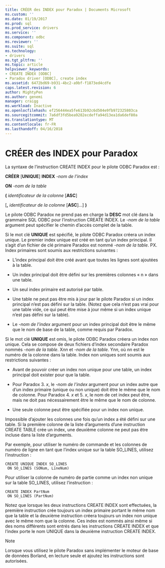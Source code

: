 ```yaml
---
title: CRÉER des INDEX pour Paradox | Documents Microsoft
ms.custom: ''
ms.date: 01/19/2017
ms.prod: sql
ms.prod_service: drivers
ms.service: ''
ms.component: odbc
ms.reviewer: ''
ms.suite: sql
ms.technology:
- drivers
ms.tgt_pltfrm: ''
ms.topic: article
helpviewer_keywords:
- CREATE INDEX [ODBC]
- Paradox driver [ODBC], create index
ms.assetid: 6472bd69-b931-4bc2-a9bf-f1873ed4cdfe
caps.latest.revision: 6
author: MightyPen
ms.author: genemi
manager: craigg
ms.workload: Inactive
ms.openlocfilehash: ef256444ea5fe613b92c6d504e9fb972325803ca
ms.sourcegitcommit: 7a6df3fd5bea9282ecdeffa94d13ea1da6def80a
ms.translationtype: MT
ms.contentlocale: fr-FR
ms.lasthandoff: 04/16/2018
---
```

# <a name="create-index-for-paradox"></a>CRÉER des INDEX pour Paradox
La syntaxe de l’instruction CREATE INDEX pour le pilote ODBC Paradox est :  
  
 **CRÉER** [**UNIQUE**] **INDEX** *-nom de l’index*  
  
 **ON** *-nom de la table*  
  
 **(** *identificateur de la colonne* [**ASC**]  
  
 [**,** *identificateur de la colonne* [**ASC**]...] **)**  
  
 Le pilote ODBC Paradox ne prend pas en charge la **DESC** mot clé dans la grammaire SQL ODBC pour l’instruction CREATE INDEX. Le *-nom de la table* argument peut spécifier le chemin d’accès complet de la table.  
  
 Si le mot clé **UNIQUE** est spécifié, le pilote ODBC Paradox créera un index unique. Le premier index unique est créé en tant qu’un index principal. Il s’agit d’un fichier de clé primaire Paradox est nommé *-nom de la table*. PX. Index primaires sont soumis aux restrictions suivantes :  
  
-   L’index principal doit être créé avant que toutes les lignes sont ajoutées à la table.  
  
-   Un index principal doit être défini sur les premières colonnes « n » dans une table.  
  
-   Un seul index primaire est autorisé par table.  
  
-   Une table ne peut pas être mis à jour par le pilote Paradox si un index principal n’est pas défini sur la table. (Notez que cela n’est pas vrai pour une table vide, ce qui peut être mise à jour même si un index unique n’est pas défini sur la table).  
  
-   Le *-nom de l’index* argument pour un index principal doit être le même que le nom de base de la table, comme requis par Paradox.  
  
 Si le mot clé **UNIQUE** est omis, le pilote ODBC Paradox créera un index non unique. Cela se compose de deux fichiers d’index secondaire Paradox nommés *-nom de la table*. X*nn* et *-nom de la table*. Y*nn*, où *nn* est le numéro de la colonne dans la table. Index non uniques sont soumis aux restrictions suivantes :  
  
-   Avant de pouvoir créer un index non unique pour une table, un index principal doit exister pour que la table.  
  
-   Pour Paradox 3. *x*, le *-nom de l’index* argument pour un index autre que d’un index primaire (unique ou non unique) doit être le même que le nom de colonne. Pour Paradox 4. *x* et 5. *x*, le nom de cet index peut être, mais ne doit pas nécessairement être le même que le nom de colonne.  
  
-   Une seule colonne peut être spécifiée pour un index non unique.  
  
 Impossible d’ajouter les colonnes une fois qu’un index a été défini sur une table. Si la première colonne de la liste d’arguments d’une instruction CREATE TABLE crée un index, une deuxième colonne ne peut pas être incluse dans la liste d’arguments.  
  
 Par exemple, pour utiliser le numéro de commande et les colonnes de numéro de ligne en tant que l’index unique sur la table SO_LINES, utilisez l’instruction :  
  
```  
CREATE UNIQUE INDEX SO_LINES  
 ON SO_LINES (SONum, LineNum)  
```  
  
 Pour utiliser la colonne de numéro de partie comme un index non unique sur la table SO_LINES, utilisez l’instruction :  
  
```  
CREATE INDEX PartNum  
 ON SO_LINES (PartNum)  
```  
  
 Notez que lorsque les deux instructions CREATE INDEX sont effectuées, la première instruction crée toujours un index primaire portant le même nom que la table et la deuxième instruction créera toujours un index non unique avec le même nom que la colonne. Ces index est nommés ainsi même si des noms différents sont entrés dans les instructions CREATE INDEX et que l’index porte le nom UNIQUE dans la deuxième instruction CREATE INDEX.  
  
> [!NOTE]  
>  Lorsque vous utilisez le pilote Paradox sans implémenter le moteur de base de données Borland, en lecture seule et ajoutez les instructions sont autorisées.

